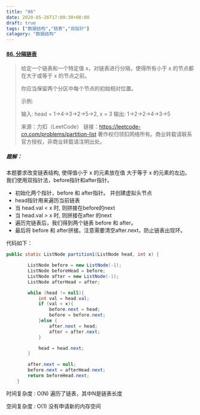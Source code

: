 ```yaml
---
title: "86"
date: 2020-05-26T17:09:30+08:00
draft: true
tags: ["数据结构","链表","双指针"]
catagory: "数据结构"
---
```


#### [86. 分隔链表](https://leetcode-cn.com/problems/partition-list/)

> 给定一个链表和一个特定值 x，对链表进行分隔，使得所有小于 x 的节点都在大于或等于 x 的节点之前。
>
> 你应当保留两个分区中每个节点的初始相对位置。
>
> 示例:
>
> 输入: head = 1->4->3->2->5->2, x = 3
> 输出: 1->2->2->4->3->5
>
> 来源：力扣（LeetCode）
> 链接：https://leetcode-cn.com/problems/partition-list
> 著作权归领扣网络所有。商业转载请联系官方授权，非商业转载请注明出处。



##### 题解：

本题要求改变链表结构, 使得值小于 x 的元素放在值 大于等于 x 的元素的左边。我们使用双指针法，before指针和after指针。

- 初始化两个指针，before 和 after指针。 并创建虚拟头节点
- head指针用来遍历当前链表
- 当 head.val < x 时, 则拼接在before的next
- 当 head.val > x 时, 则拼接在after 的next
- 遍历完链表后，我们得到两个链表 before 和 after。 
- 最后将 before 和 after拼接。注意需要清空after.next，防止链表出现环。



代码如下：

```java
public static ListNode partition1(ListNode head, int x) {

        ListNode before = new ListNode(-1);
        ListNode beforeHead = before;
        ListNode after = new ListNode(-1);
        ListNode afterHead = after;

        while (head != null){
            int val = head.val;
            if (val < x){
                before.next = head;
                before = before.next;
            }else {
                after.next = head;
                after = after.next;
            }

            head = head.next;
        }

        after.next = null;
        before.next = afterHead.next;
        return beforeHead.next;
    }
```



时间复杂度 : O(N) 遍历了链表，其中N是链表长度

空间复杂度 : O(1)  没有申请新的内存空间

